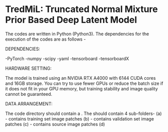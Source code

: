 # TredMiL: Truncated Normal Mixture Prior Based Deep Latent Model

The codes are written in Python (Python3). The dependencies for the execution of the codes are as follows -

DEPENDENCIES:

 -PyTorch
 -numpy
 -scipy
 -yaml
 -tensorboard
 -tensorboardX

HARDWARE SETTING:

The model is trained using an NVIDIA RTX A4000 with 6144 CUDA cores and 16GB storage. You can try to use 
fewer GPUs or reduce the batch size if it does not fit in your GPU memory, but training stability and 
image quality cannot be guaranteed.

DATA ARRANGEMENT:

The code directory should contain a <Data Set folder>. The <Data Set folder> should contain 4 sub-folders-
 (a) <training folder> - contains training set image patches
 (b) <validation folder>  - contains validation set image patches
 (c) <source image folder> - contains source image patches
 (d) <template image folder> - contains template image patches for mapping

N.B. - Here '<.>' denotes the folder name (user-defined). The folder named 'DataFolder' contains sample 
data arrangement. The sub-folders contain sample image patches.

INPUT FILE FORMAT:

 (a) Input image patches : RGB histology images, resolution - 256x256
 (b) Config file : contains information about all hyperparameter setting, data route etc.

COMMAND:

 (a) For Training:  python TrainModel.py -c <Config file> (if executed without interruption)
                    python TrainModel.py -c <Config file> -r (if loads a saved model)

 (b) For Mapping:   python Map_Normalize.py -c <Config file>
